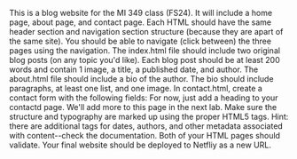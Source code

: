 This is a blog website for the MI 349 class (FS24). It will include a home page, about page, and contact page. Each HTML should have the same header section and navigation section structure (because they are apart of the same site).
You should be able to navigate (click between) the three pages using the navigation.
The index.html file should include two original blog posts (on any topic you'd like).
  Each blog post should be at least 200 words and contain 1 image, a title, a published date, and author.
The about.html file should include a bio of the author.
  The bio should include paragraphs, at least one list, and one image.
In contact.html, create a contact form with the following fields:
  For now, just add a heading to your contactd page. We'll add more to this page in the next lab.
Make sure the structure and typography are marked up using the proper HTML5 tags.
  Hint: there are additional tags for dates, authors, and other metadata associated with content--check the documentation.
Both of your HTML pages should validate.
Your final website should be deployed to Netfliy as a new URL.